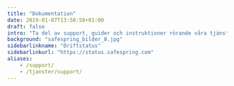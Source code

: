 ```yaml
---
title: "Dokumentation"
date: 2019-01-07T13:58:58+01:00
draft: false
intro: "Ta del av support, guider och instruktioner rörande våra tjänster."
background: "safespring_bilder_8.jpg"
sidebarlinkname: "Driftstatus"
sidebarlinkurl: "https://status.safespring.com"
aliases:
    - /support/
    - /tjanster/support/
---
```

